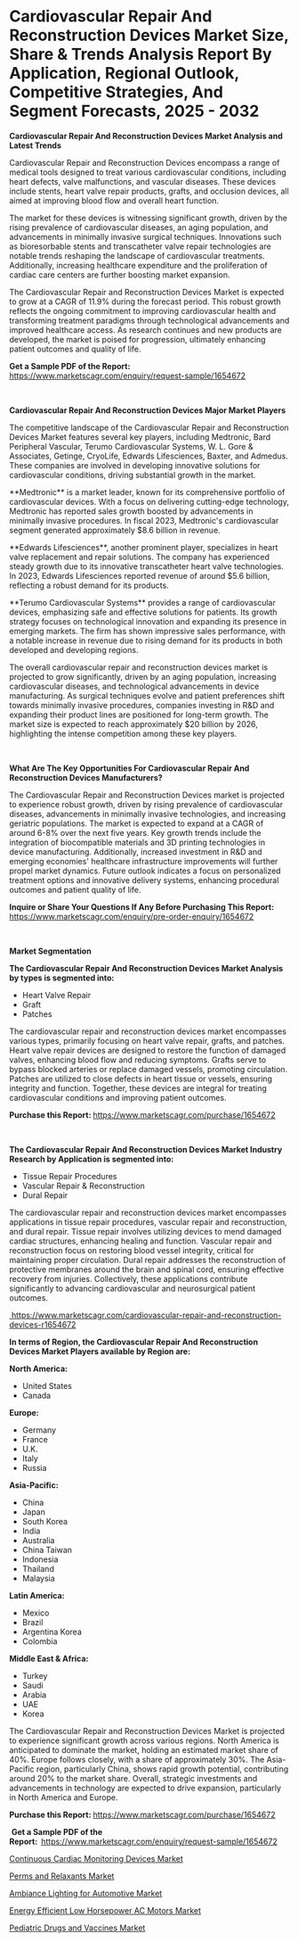 <p><h1>Cardiovascular Repair And Reconstruction Devices Market Size, Share & Trends Analysis Report By Application, Regional Outlook, Competitive Strategies, And Segment Forecasts, 2025 - 2032</h1></p><p><strong>Cardiovascular Repair And Reconstruction Devices Market Analysis and Latest Trends</strong></p>
<p><p>Cardiovascular Repair and Reconstruction Devices encompass a range of medical tools designed to treat various cardiovascular conditions, including heart defects, valve malfunctions, and vascular diseases. These devices include stents, heart valve repair products, grafts, and occlusion devices, all aimed at improving blood flow and overall heart function.</p><p>The market for these devices is witnessing significant growth, driven by the rising prevalence of cardiovascular diseases, an aging population, and advancements in minimally invasive surgical techniques. Innovations such as bioresorbable stents and transcatheter valve repair technologies are notable trends reshaping the landscape of cardiovascular treatments. Additionally, increasing healthcare expenditure and the proliferation of cardiac care centers are further boosting market expansion.</p><p>The Cardiovascular Repair and Reconstruction Devices Market is expected to grow at a CAGR of 11.9% during the forecast period. This robust growth reflects the ongoing commitment to improving cardiovascular health and transforming treatment paradigms through technological advancements and improved healthcare access. As research continues and new products are developed, the market is poised for progression, ultimately enhancing patient outcomes and quality of life.</p></p>
<p><strong>Get a Sample PDF of the Report:&nbsp;</strong> <a href="https://www.marketscagr.com/enquiry/request-sample/1654672?utm_campaign=1868&utm_medium=2&utm_source=Github&utm_content=ia&utm_term=08032025&utm_id=cardiovascular-repair-and-reconstruction-devices">https://www.marketscagr.com/enquiry/request-sample/1654672</a></p>
<p>&nbsp;</p>
<p><strong>Cardiovascular Repair And Reconstruction Devices Major Market Players</strong></p>
<p><p>The competitive landscape of the Cardiovascular Repair and Reconstruction Devices Market features several key players, including Medtronic, Bard Peripheral Vascular, Terumo Cardiovascular Systems, W. L. Gore & Associates, Getinge, CryoLife, Edwards Lifesciences, Baxter, and Admedus. These companies are involved in developing innovative solutions for cardiovascular conditions, driving substantial growth in the market.</p><p>**Medtronic** is a market leader, known for its comprehensive portfolio of cardiovascular devices. With a focus on delivering cutting-edge technology, Medtronic has reported sales growth boosted by advancements in minimally invasive procedures. In fiscal 2023, Medtronic's cardiovascular segment generated approximately $8.6 billion in revenue.</p><p>**Edwards Lifesciences**, another prominent player, specializes in heart valve replacement and repair solutions. The company has experienced steady growth due to its innovative transcatheter heart valve technologies. In 2023, Edwards Lifesciences reported revenue of around $5.6 billion, reflecting a robust demand for its products.</p><p>**Terumo Cardiovascular Systems** provides a range of cardiovascular devices, emphasizing safe and effective solutions for patients. Its growth strategy focuses on technological innovation and expanding its presence in emerging markets. The firm has shown impressive sales performance, with a notable increase in revenue due to rising demand for its products in both developed and developing regions.</p><p>The overall cardiovascular repair and reconstruction devices market is projected to grow significantly, driven by an aging population, increasing cardiovascular diseases, and technological advancements in device manufacturing. As surgical techniques evolve and patient preferences shift towards minimally invasive procedures, companies investing in R&D and expanding their product lines are positioned for long-term growth. The market size is expected to reach approximately $20 billion by 2026, highlighting the intense competition among these key players.</p></p>
<p>&nbsp;</p>
<p><strong>What Are The Key Opportunities For Cardiovascular Repair And Reconstruction Devices Manufacturers?</strong></p>
<p><p>The Cardiovascular Repair and Reconstruction Devices market is projected to experience robust growth, driven by rising prevalence of cardiovascular diseases, advancements in minimally invasive technologies, and increasing geriatric populations. The market is expected to expand at a CAGR of around 6-8% over the next five years. Key growth trends include the integration of biocompatible materials and 3D printing technologies in device manufacturing. Additionally, increased investment in R&D and emerging economies' healthcare infrastructure improvements will further propel market dynamics. Future outlook indicates a focus on personalized treatment options and innovative delivery systems, enhancing procedural outcomes and patient quality of life.</p></p>
<p><strong>Inquire or Share Your Questions If Any Before Purchasing This Report:</strong> <a href="https://www.marketscagr.com/enquiry/pre-order-enquiry/1654672?utm_campaign=1868&utm_medium=2&utm_source=Github&utm_content=ia&utm_term=08032025&utm_id=cardiovascular-repair-and-reconstruction-devices">https://www.marketscagr.com/enquiry/pre-order-enquiry/1654672</a></p>
<p>&nbsp;</p>
<p><strong>Market Segmentation</strong></p>
<p><strong>The Cardiovascular Repair And Reconstruction Devices Market Analysis by types is segmented into:</strong></p>
<p><ul><li>Heart Valve Repair</li><li>Graft</li><li>Patches</li></ul></p>
<p><p>The cardiovascular repair and reconstruction devices market encompasses various types, primarily focusing on heart valve repair, grafts, and patches. Heart valve repair devices are designed to restore the function of damaged valves, enhancing blood flow and reducing symptoms. Grafts serve to bypass blocked arteries or replace damaged vessels, promoting circulation. Patches are utilized to close defects in heart tissue or vessels, ensuring integrity and function. Together, these devices are integral for treating cardiovascular conditions and improving patient outcomes.</p></p>
<p><strong>Purchase this Report:&nbsp;</strong><a href="https://www.marketscagr.com/purchase/1654672?utm_campaign=1868&utm_medium=2&utm_source=Github&utm_content=ia&utm_term=08032025&utm_id=cardiovascular-repair-and-reconstruction-devices">https://www.marketscagr.com/purchase/1654672</a></p>
<p>&nbsp;</p>
<p><strong>The Cardiovascular Repair And Reconstruction Devices Market Industry Research by Application is segmented into:</strong></p>
<p><ul><li>Tissue Repair Procedures</li><li>Vascular Repair & Reconstruction</li><li>Dural Repair</li></ul></p>
<p><p>The cardiovascular repair and reconstruction devices market encompasses applications in tissue repair procedures, vascular repair and reconstruction, and dural repair. Tissue repair involves utilizing devices to mend damaged cardiac structures, enhancing healing and function. Vascular repair and reconstruction focus on restoring blood vessel integrity, critical for maintaining proper circulation. Dural repair addresses the reconstruction of protective membranes around the brain and spinal cord, ensuring effective recovery from injuries. Collectively, these applications contribute significantly to advancing cardiovascular and neurosurgical patient outcomes.</p></p>
<p><a href="https://www.marketscagr.com/cardiovascular-repair-and-reconstruction-devices-r1654672?utm_campaign=1868&utm_medium=2&utm_source=Github&utm_content=ia&utm_term=08032025&utm_id=cardiovascular-repair-and-reconstruction-devices">&nbsp;https://www.marketscagr.com/cardiovascular-repair-and-reconstruction-devices-r1654672</a></p>
<p><strong>In terms of Region, the Cardiovascular Repair And Reconstruction Devices Market Players available by Region are:</strong></p>
<p>
    <p> <strong> North America: </strong>
        <ul>
            <li>United States</li>
            <li>Canada</li>
        </ul>
        </p> 
    <p> <strong> Europe: </strong>
        <ul>
            <li>Germany</li>
            <li>France</li>
            <li>U.K.</li>
            <li>Italy</li>
            <li>Russia</li>
        </ul>
        </p> 
    <p> <strong> Asia-Pacific: </strong>
        <ul>
            <li>China</li>
            <li>Japan</li>
            <li>South Korea</li>
            <li>India</li>
            <li>Australia</li>
            <li>China Taiwan</li>
            <li>Indonesia</li>
            <li>Thailand</li>
            <li>Malaysia</li>
        </ul>
        </p> 
    <p> <strong> Latin America: </strong>
        <ul>
            <li>Mexico</li>
            <li>Brazil</li>
            <li>Argentina Korea</li>
            <li>Colombia</li>
        </ul>
        </p> 
    <p> <strong> Middle East & Africa: </strong>
        <ul>
            <li>Turkey</li>
            <li>Saudi</li>
            <li>Arabia</li>
            <li>UAE</li>
            <li>Korea</li>
        </ul>
    </p>
    </p>
<p><p>The Cardiovascular Repair and Reconstruction Devices Market is projected to experience significant growth across various regions. North America is anticipated to dominate the market, holding an estimated market share of 40%. Europe follows closely, with a share of approximately 30%. The Asia-Pacific region, particularly China, shows rapid growth potential, contributing around 20% to the market share. Overall, strategic investments and advancements in technology are expected to drive expansion, particularly in North America and Europe.</p></p>
<p><strong>Purchase this Report: </strong><a href="https://www.marketscagr.com/purchase/1654672?utm_campaign=1868&utm_medium=2&utm_source=Github&utm_content=ia&utm_term=08032025&utm_id=cardiovascular-repair-and-reconstruction-devices">https://www.marketscagr.com/purchase/1654672</a></p>
<p>&nbsp;<strong>Get a Sample PDF of the Report:&nbsp;&nbsp;</strong><a href="https://www.marketscagr.com/enquiry/request-sample/1654672?utm_campaign=1868&utm_medium=2&utm_source=Github&utm_content=ia&utm_term=08032025&utm_id=cardiovascular-repair-and-reconstruction-devices">https://www.marketscagr.com/enquiry/request-sample/1654672</a></p>
<p><strong></strong></p>
<p><p><a href="https://github.com/nyanikumchu/Market-Research-Report-List-1/blob/main/continuous-cardiac-monitoring-devices-market.md?utm_campaign=1868&utm_medium=2&utm_source=Github&utm_content=ia&utm_term=08032025&utm_id=cardiovascular-repair-and-reconstruction-devices">Continuous Cardiac Monitoring Devices Market</a></p><p><a href="https://github.com/dagnewopus/Market-Research-Report-List-1/blob/main/perms-and-relaxants-market.md?utm_campaign=1868&utm_medium=2&utm_source=Github&utm_content=ia&utm_term=08032025&utm_id=cardiovascular-repair-and-reconstruction-devices">Perms and Relaxants Market</a></p><p><a href="https://github.com/suebabuhai/Market-Research-Report-List-1/blob/main/ambiance-lighting-for-automotive-market.md?utm_campaign=1868&utm_medium=2&utm_source=Github&utm_content=ia&utm_term=08032025&utm_id=cardiovascular-repair-and-reconstruction-devices">Ambiance Lighting for Automotive Market</a></p><p><a href="https://github.com/RickHolmes3/Market-Research-Report-List-7/blob/main/energy-efficient-low-horsepower-ac-motors-market.md?utm_campaign=1868&utm_medium=2&utm_source=Github&utm_content=ia&utm_term=08032025&utm_id=cardiovascular-repair-and-reconstruction-devices">Energy Efficient Low Horsepower AC Motors Market</a></p><p><a href="https://github.com/papnider/Market-Research-Report-List-1/blob/main/pediatric-drugs-and-vaccines-market.md?utm_campaign=1868&utm_medium=2&utm_source=Github&utm_content=ia&utm_term=08032025&utm_id=cardiovascular-repair-and-reconstruction-devices">Pediatric Drugs and Vaccines Market</a></p></p>
